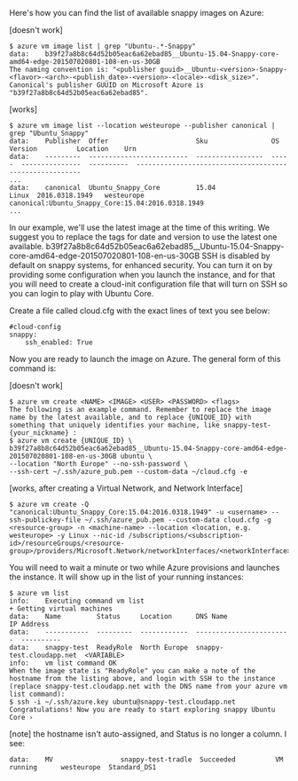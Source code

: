 Here's how you can find the list of available snappy images on Azure:

[doesn't work]

```
$ azure vm image list | grep "Ubuntu-.*-Snappy"
data:    b39f27a8b8c64d52b05eac6a62ebad85__Ubuntu-15.04-Snappy-core-amd64-edge-201507020801-108-en-us-30GB
The naming convention is: "<publisher guuid>__Ubuntu-<version>-Snappy-<flavor>-<arch>-<publish_date>-<version>-<locale>-<disk_size>". Canonical's publisher GUUID on Microsoft Azure is "b39f27a8b8c64d52b05eac6a62ebad85".
```

[works]

```
$ azure vm image list --location westeurope --publisher canonical | grep "Ubuntu_Snappy"
data:    Publisher  Offer                      Sku                OS     Version          Location    Urn                                                     
data:    ---------  -------------------------  -----------------  -----  ---------------  ----------  --------------------------------------------------------
...
data:    canonical  Ubuntu_Snappy_Core         15.04              Linux  2016.0318.1949   westeurope  canonical:Ubuntu_Snappy_Core:15.04:2016.0318.1949
...
```

In our example, we'll use the latest image at the time of this writing. We suggest you to replace the tags for date and version to use the latest one available.
b39f27a8b8c64d52b05eac6a62ebad85__Ubuntu-15.04-Snappy-core-amd64-edge-201507020801-108-en-us-30GB
SSH is disabled by default on snappy systems, for enhanced security. You can turn it on by providing some configuration when you launch the instance, and for that you will need to create a cloud-init configuration file that will turn on SSH so you can login to play with Ubuntu Core.

Create a file called cloud.cfg with the exact lines of text you see below:
```
#cloud-config
snappy:
    ssh_enabled: True
```
Now you are ready to launch the image on Azure. The general form of this command is:

[doesn't work]

```
$ azure vm create <NAME> <IMAGE> <USER> <PASSWORD> <flags>
The following is an example command. Remember to replace the image name by the latest available, and to replace {UNIQUE_ID} with something that uniquely identifies your machine, like snappy-test-{your_nickname} :
$ azure vm create {UNIQUE_ID} \
b39f27a8b8c64d52b05eac6a62ebad85__Ubuntu-15.04-Snappy-core-amd64-edge-201507020801-108-en-us-30GB ubuntu \
--location "North Europe" --no-ssh-password \
--ssh-cert ~/.ssh/azure_pub.pem --custom-data ~/cloud.cfg -e
```

[works, after creating a Virtual Network, and Network Interface]
```
$ azure vm create -Q "canonical:Ubuntu_Snappy_Core:15.04:2016.0318.1949" -u <username> --ssh-publickey-file ~/.ssh/azure_pub.pem --custom-data cloud.cfg -g <resource-group> -n <machine-name> --location <location, e.g. westeurope> -y Linux --nic-id /subscriptions/<subscription-id>/resourceGroups/<resource-group>/providers/Microsoft.Network/networkInterfaces/<networkInterface>
```

You will need to wait a minute or two while Azure provisions and launches the instance. It will show up in the list of your running instances:
```
$ azure vm list
info:    Executing command vm list
+ Getting virtual machines
data:    Name         Status     Location      DNS Name                  IP Address
data:    -----------  ---------  ------------  ------------------------  ----------
data:    snappy-test  ReadyRole  North Europe  snappy-test.cloudapp.net  <VARIABLE>
info:    vm list command OK
When the image state is "ReadyRole" you can make a note of the hostname from the listing above, and login with SSH to the instance (replace snappy-test.cloudapp.net with the DNS name from your azure vm list command):
$ ssh -i ~/.ssh/azure.key ubuntu@snappy-test.cloudapp.net
Congratulations! Now you are ready to start exploring snappy Ubuntu Core ›
```

[note]
the hostname isn't auto-assigned, and Status is no longer a column. I see:
```
data:    MV                 snappy-test-tradle  Succeeded          VM running      westeurope  Standard_DS1
```
